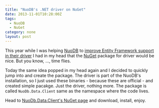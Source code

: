 ```yaml
---
title: "NuoDB's .NET driver on NuGet"
date: 2013-11-01T10:28:00Z
tags:
  - NuoDB
  - NuGet
category: none
layout: post
---
```

This year while I was helping <a href="http://www.nuodb.com">NuoDB</a> to <a href="{{ site.url }}{% post_url 2013-08-01-233385-nuodbs-ado-net-driver-and-entity-framework %}">improve Entity Framework support in their driver</a> I had in my head that the <a href="http://www.nuget.org">NuGet</a> package for driver would be nice. But you know, ..., time flies. 

<!-- excerpt -->

Today the same idea popped in my head again and I decided to quickly jump into and create the package. The driver is part of the NuoDB's installation, so I just used these binaries - because these are official - and created simple pacakge. Just the driver, nothing more. The package is called `NuoDb.Data.Client` same as the namespace where the code lives.

Head to <a href="http://www.nuget.org/packages/NuoDb.Data.Client/">NuoDb.Data.Client's NuGet page</a> and download, install, enjoy.
   
